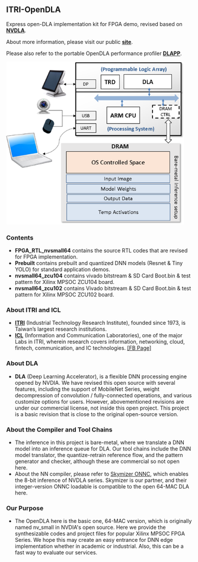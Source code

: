 ## ITRI-OpenDLA 
Express open-DLA implementation kit for FPGA demo, revised based on [**NVDLA**](http://nvdla.org/index.html).

About more information, please visit our public [**site**](https://sites.google.com/view/itri-icl-dla/).

Please also refer to the portable OpenDLA performance profiler [**DLAPP**](https://github.com/SCLUO/Open-DLA-Performance-Profiler).

![](FPGA_System.png)

### Contents
- **FPGA_RTL\_nvsmall64** contains the source RTL codes that are revised for FPGA implementation.
- **Prebuilt** contains prebuilt and quantized DNN models (Resnet & Tiny YOLO) for standard application demos.
- **nvsmall64_zcu104** contains vivado bitstream  & SD Card Boot.bin & test pattern for Xilinx MPSOC ZCU104 board.
- **nvsmall64_zcu102** contains Vivado bitstream  & SD Card Boot.bin & test pattern for Xilinx MPSOC ZCU102 board.

### About ITRI and ICL 
- [**ITRI**](https://www.itri.org.tw/) (Industrial Technology Research Institute), founded since 1973, is Taiwan’s largest research institutions.
- [**ICL**](https://www.itri.org.tw/eng/Content/Messagess/contents.aspx?SiteID=1&MmmID=617766557770066341) (Information and Communication Laboratories), one of the major Labs in ITRI, wherein research covers information, networking, cloud, fintech, communication, and IC technologies. [[FB Page]](https://www.facebook.com/ITRI.ICL/)

### About DLA
- **DLA** (Deep Learning Accelerator), is a flexible DNN processing engine opened by NVDIA. We have revised this open source with several features, including the support of MobileNet Series, weight decompression of convolution / fully-connected operations, and various customize options for users. However, abovementioned revisions are under our commercial license, not inside this open project. This project is a basic revision that is close to the original open-source version.

### About the Compiler and Tool Chains
- The inference in this project is bare-metal, where we translate a DNN model into an inference queue for DLA. Our tool chains include the DNN model translator, the quantize-retrain reference flow, and the pattern generator and checker, although these are commercial so not open here.
- About the NN compiler, please refer to [Skymizer ONNC](https://github.com/ONNC/onnc), which enables the 8-bit inference of NVDLA series. Skymizer is our partner, and their integer-version ONNC loadable is compatible to the open 64-MAC DLA here.

### Our Purpose
- The OpenDLA here is the basic one, 64-MAC version, which is originally named nv_small in NVDIA's open source. Here we provide the synthesizable codes and project files for popular Xilinx MPSOC FPGA Series. We hope this may create an easy entrance for DNN edge implementation whether in academic or industrial. Also, this can be a fast way to evaluate our services. 
